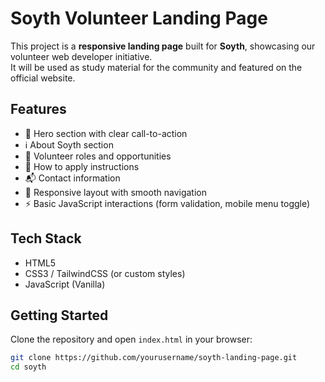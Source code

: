 # Soyth Volunteer Landing Page

This project is a **responsive landing page** built for **Soyth**, showcasing our volunteer web developer initiative.  
It will be used as study material for the community and featured on the official website.  

## Features
- 🎯 Hero section with clear call-to-action  
- ℹ️ About Soyth section  
- 👥 Volunteer roles and opportunities  
- 📝 How to apply instructions  
- 📬 Contact information  
- 📱 Responsive layout with smooth navigation  
- ⚡ Basic JavaScript interactions (form validation, mobile menu toggle)  

## Tech Stack
- HTML5  
- CSS3 / TailwindCSS (or custom styles)  
- JavaScript (Vanilla)  

## Getting Started
Clone the repository and open `index.html` in your browser:

```bash
git clone https://github.com/yourusername/soyth-landing-page.git
cd soyth

